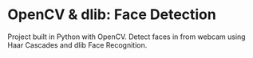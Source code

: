 # OpenCV & dlib: Face Detection

Project built in Python with OpenCV. Detect faces in from webcam using Haar Cascades and dlib Face Recognition.
